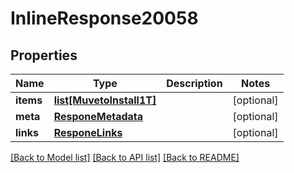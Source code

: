# InlineResponse20058

## Properties
Name | Type | Description | Notes
------------ | ------------- | ------------- | -------------
**items** | [**list[MuvetoInstall1T]**](MuvetoInstall1T.md) |  | [optional] 
**meta** | [**ResponeMetadata**](ResponeMetadata.md) |  | [optional] 
**links** | [**ResponeLinks**](ResponeLinks.md) |  | [optional] 

[[Back to Model list]](../README.md#documentation-for-models) [[Back to API list]](../README.md#documentation-for-api-endpoints) [[Back to README]](../README.md)


